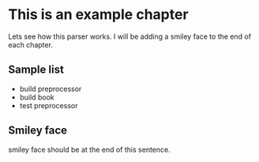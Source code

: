 # This is an example chapter

Lets see how this parser works.
I will be adding a smiley face to the end of each chapter.

## Sample list

- build preprocessor
- build book
- test preprocessor

## Smiley face

smiley face should be at the end of this sentence.
